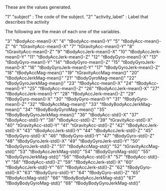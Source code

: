 These are the values generated.

"1" "subject" : The code of the subject.
"2" "activity_label" : Label that describes the activity

The following are the mean of each one of the variables.

"3" "tBodyAcc-mean()-X"
"4" "tBodyAcc-mean()-Y"
"5" "tBodyAcc-mean()-Z"
"6" "tGravityAcc-mean()-X"
"7" "tGravityAcc-mean()-Y"
"8" "tGravityAcc-mean()-Z"
"9" "tBodyAccJerk-mean()-X"
"10" "tBodyAccJerk-mean()-Y"
"11" "tBodyAccJerk-mean()-Z"
"12" "tBodyGyro-mean()-X"
"13" "tBodyGyro-mean()-Y"
"14" "tBodyGyro-mean()-Z"
"15" "tBodyGyroJerk-mean()-X"
"16" "tBodyGyroJerk-mean()-Y"
"17" "tBodyGyroJerk-mean()-Z"
"18" "tBodyAccMag-mean()"
"19" "tGravityAccMag-mean()"
"20" "tBodyAccJerkMag-mean()"
"21" "tBodyGyroMag-mean()"
"22" "tBodyGyroJerkMag-mean()"
"23" "fBodyAcc-mean()-X"
"24" "fBodyAcc-mean()-Y"
"25" "fBodyAcc-mean()-Z"
"26" "fBodyAccJerk-mean()-X"
"27" "fBodyAccJerk-mean()-Y"
"28" "fBodyAccJerk-mean()-Z"
"29" "fBodyGyro-mean()-X"
"30" "fBodyGyro-mean()-Y"
"31" "fBodyGyro-mean()-Z"
"32" "fBodyAccMag-mean()"
"33" "fBodyBodyAccJerkMag-mean()"
"34" "fBodyBodyGyroMag-mean()"
"35" "fBodyBodyGyroJerkMag-mean()"
"36" "tBodyAcc-std()-X"
"37" "tBodyAcc-std()-Y"
"38" "tBodyAcc-std()-Z"
"39" "tGravityAcc-std()-X"
"40" "tGravityAcc-std()-Y"
"41" "tGravityAcc-std()-Z"
"42" "tBodyAccJerk-std()-X"
"43" "tBodyAccJerk-std()-Y"
"44" "tBodyAccJerk-std()-Z"
"45" "tBodyGyro-std()-X"
"46" "tBodyGyro-std()-Y"
"47" "tBodyGyro-std()-Z"
"48" "tBodyGyroJerk-std()-X"
"49" "tBodyGyroJerk-std()-Y"
"50" "tBodyGyroJerk-std()-Z"
"51" "tBodyAccMag-std()"
"52" "tGravityAccMag-std()"
"53" "tBodyAccJerkMag-std()"
"54" "tBodyGyroMag-std()"
"55" "tBodyGyroJerkMag-std()"
"56" "fBodyAcc-std()-X"
"57" "fBodyAcc-std()-Y"
"58" "fBodyAcc-std()-Z"
"59" "fBodyAccJerk-std()-X"
"60" "fBodyAccJerk-std()-Y"
"61" "fBodyAccJerk-std()-Z"
"62" "fBodyGyro-std()-X"
"63" "fBodyGyro-std()-Y"
"64" "fBodyGyro-std()-Z"
"65" "fBodyAccMag-std()"
"66" "fBodyBodyAccJerkMag-std()"
"67" "fBodyBodyGyroMag-std()"
"68" "fBodyBodyGyroJerkMag-std()"
